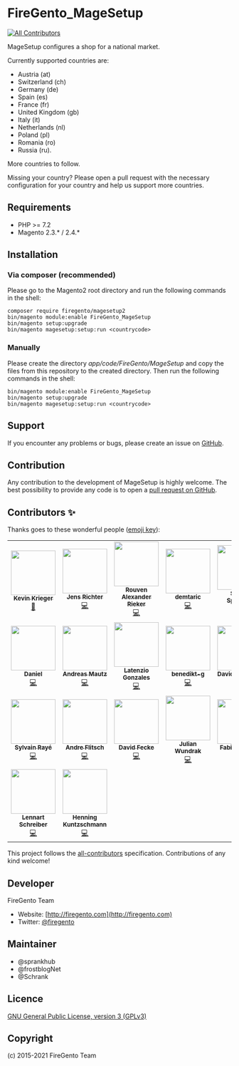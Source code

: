 FireGento_MageSetup
===================
<!-- ALL-CONTRIBUTORS-BADGE:START - Do not remove or modify this section -->
[![All Contributors](https://img.shields.io/badge/all_contributors-24-orange.svg?style=flat-square)](#contributors-)
<!-- ALL-CONTRIBUTORS-BADGE:END -->

MageSetup configures a shop for a national market. 

Currently supported countries are:
 
* Austria (at)
* Switzerland (ch)
* Germany (de)
* Spain (es)
* France (fr)
* United Kingdom (gb)
* Italy (it)
* Netherlands (nl)
* Poland (pl)
* Romania (ro)
* Russia (ru).

More countries to follow.

Missing your country? Please open a pull request with the necessary configuration for your country and help us support more countries.

Requirements
------------
- PHP >= 7.2
- Magento 2.3.* / 2.4.*

Installation
------------

### Via composer (recommended)

Please go to the Magento2 root directory and run the following commands in the shell:

```
composer require firegento/magesetup2
bin/magento module:enable FireGento_MageSetup
bin/magento setup:upgrade
bin/magento magesetup:setup:run <countrycode>
```

### Manually

Please create the directory *app/code/FireGento/MageSetup* and copy the files from this repository to the created directory. Then run the following commands in the shell:

```
bin/magento module:enable FireGento_MageSetup
bin/magento setup:upgrade
bin/magento magesetup:setup:run <countrycode>
```


Support
-------
If you encounter any problems or bugs, please create an issue on [GitHub](https://github.com/firegento/firegento-magesetup2/issues).

Contribution
------------
Any contribution to the development of MageSetup is highly welcome. The best possibility to provide any code is to open a [pull request on GitHub](https://help.github.com/articles/using-pull-requests).

## Contributors ✨

Thanks goes to these wonderful people ([emoji key](https://allcontributors.org/docs/en/emoji-key)):

<!-- ALL-CONTRIBUTORS-LIST:START - Do not remove or modify this section -->
<!-- prettier-ignore-start -->
<!-- markdownlint-disable -->
<table>
  <tr>
    <td align="center"><a href="https://github.com/kkrieger85"><img src="https://avatars2.githubusercontent.com/u/4435523?v=4" width="100px;" alt=""/><br /><sub><b>Kevin Krieger</b></sub></a><br /><a href="https://github.com/firegento/firegento-magesetup2/commits?author=kkrieger85" title="Documentation">📖</a></td>
    <td align="center"><a href="https://frostblog.net/"><img src="https://avatars3.githubusercontent.com/u/19548641?v=4" width="100px;" alt=""/><br /><sub><b>Jens Richter</b></sub></a><br /><a href="https://github.com/firegento/firegento-magesetup2/commits?author=frostblogNet" title="Code">💻</a></td>
    <td align="center"><a href="https://rouven.io/"><img src="https://avatars3.githubusercontent.com/u/393419?v=4" width="100px;" alt=""/><br /><sub><b>Rouven Alexander Rieker</b></sub></a><br /><a href="https://github.com/firegento/firegento-magesetup2/commits?author=therouv" title="Code">💻</a></td>
    <td align="center"><a href="https://github.com/demtaric"><img src="https://avatars3.githubusercontent.com/u/5658592?v=4" width="100px;" alt=""/><br /><sub><b>demtaric</b></sub></a><br /><a href="https://github.com/firegento/firegento-magesetup2/commits?author=demtaric" title="Code">💻</a></td>
    <td align="center"><a href="https://www.simonsprankel.com/"><img src="https://avatars1.githubusercontent.com/u/930199?v=4" width="100px;" alt=""/><br /><sub><b>Simon Sprankel</b></sub></a><br /><a href="https://github.com/firegento/firegento-magesetup2/commits?author=sprankhub" title="Code">💻</a></td>
    <td align="center"><a href="https://copex.io/"><img src="https://avatars1.githubusercontent.com/u/584168?v=4" width="100px;" alt=""/><br /><sub><b>Roman Hutterer</b></sub></a><br /><a href="https://github.com/firegento/firegento-magesetup2/commits?author=roman204" title="Code">💻</a></td>
    <td align="center"><a href="http://www.integer-net.de/agentur/andreas-von-studnitz/"><img src="https://avatars1.githubusercontent.com/u/662059?v=4" width="100px;" alt=""/><br /><sub><b>Andreas von Studnitz</b></sub></a><br /><a href="https://github.com/firegento/firegento-magesetup2/commits?author=avstudnitz" title="Code">💻</a></td>
  </tr>
  <tr>
    <td align="center"><a href="https://github.com/dh1984"><img src="https://avatars1.githubusercontent.com/u/6348686?v=4" width="100px;" alt=""/><br /><sub><b>Daniel</b></sub></a><br /><a href="https://github.com/firegento/firegento-magesetup2/commits?author=dh1984" title="Code">💻</a></td>
    <td align="center"><a href="https://webvisum.de/"><img src="https://avatars2.githubusercontent.com/u/12797503?v=4" width="100px;" alt=""/><br /><sub><b>Andreas Mautz</b></sub></a><br /><a href="https://github.com/firegento/firegento-magesetup2/commits?author=mautz-et-tong" title="Code">💻</a></td>
    <td align="center"><a href="https://github.com/latenzio"><img src="https://avatars0.githubusercontent.com/u/8480072?v=4" width="100px;" alt=""/><br /><sub><b>Latenzio Gonzales</b></sub></a><br /><a href="https://github.com/firegento/firegento-magesetup2/commits?author=latenzio" title="Code">💻</a></td>
    <td align="center"><a href="https://github.com/benedikt-g"><img src="https://avatars3.githubusercontent.com/u/29483104?v=4" width="100px;" alt=""/><br /><sub><b>benedikt-g</b></sub></a><br /><a href="https://github.com/firegento/firegento-magesetup2/commits?author=benedikt-g" title="Code">💻</a></td>
    <td align="center"><a href="https://www.linkedin.com/in/david-verholen-14aa23aa/"><img src="https://avatars0.githubusercontent.com/u/2813693?v=4" width="100px;" alt=""/><br /><sub><b>David Verholen</b></sub></a><br /><a href="https://github.com/firegento/firegento-magesetup2/commits?author=davidverholen" title="Code">💻</a></td>
    <td align="center"><a href="https://gordonlesti.com/"><img src="https://avatars0.githubusercontent.com/u/1677744?v=4" width="100px;" alt=""/><br /><sub><b>Gordon Lesti</b></sub></a><br /><a href="https://github.com/firegento/firegento-magesetup2/commits?author=GordonLesti" title="Code">💻</a></td>
    <td align="center"><a href="http://www.fabian-blechschmidt.de/"><img src="https://avatars1.githubusercontent.com/u/379680?v=4" width="100px;" alt=""/><br /><sub><b>Fabian Blechschmidt</b></sub></a><br /><a href="https://github.com/firegento/firegento-magesetup2/commits?author=Schrank" title="Code">💻</a></td>
  </tr>
  <tr>
    <td align="center"><a href="https://www.diglin.com/"><img src="https://avatars2.githubusercontent.com/u/1337461?v=4" width="100px;" alt=""/><br /><sub><b>Sylvain Rayé</b></sub></a><br /><a href="https://github.com/firegento/firegento-magesetup2/commits?author=sylvainraye" title="Code">💻</a></td>
    <td align="center"><a href="https://github.com/pixelhed"><img src="https://avatars2.githubusercontent.com/u/1169770?v=4" width="100px;" alt=""/><br /><sub><b>Andre Flitsch</b></sub></a><br /><a href="https://github.com/firegento/firegento-magesetup2/commits?author=pixelhed" title="Code">💻</a></td>
    <td align="center"><a href="http://www.eyecook.net/"><img src="https://avatars0.githubusercontent.com/u/13577480?v=4" width="100px;" alt=""/><br /><sub><b>David Fecke</b></sub></a><br /><a href="https://github.com/firegento/firegento-magesetup2/commits?author=leptoquark1" title="Code">💻</a></td>
    <td align="center"><a href="https://github.com/jwundrak"><img src="https://avatars0.githubusercontent.com/u/2864042?v=4" width="100px;" alt=""/><br /><sub><b>Julian Wundrak</b></sub></a><br /><a href="https://github.com/firegento/firegento-magesetup2/commits?author=jwundrak" title="Code">💻</a></td>
    <td align="center"><a href="https://github.com/arioch1984"><img src="https://avatars3.githubusercontent.com/u/5476141?v=4" width="100px;" alt=""/><br /><sub><b>Fabio Brunelli</b></sub></a><br /><a href="https://github.com/firegento/firegento-magesetup2/commits?author=arioch1984" title="Code">💻</a></td>
    <td align="center"><a href="https://github.com/aliuosio"><img src="https://avatars2.githubusercontent.com/u/2536788?v=4" width="100px;" alt=""/><br /><sub><b>Osiozekhai Aliu</b></sub></a><br /><a href="https://github.com/firegento/firegento-magesetup2/commits?author=aliuosio" title="Code">💻</a></td>
    <td align="center"><a href="https://github.com/aeno"><img src="https://avatars2.githubusercontent.com/u/598616?v=4" width="100px;" alt=""/><br /><sub><b>aeno</b></sub></a><br /><a href="https://github.com/firegento/firegento-magesetup2/commits?author=aeno" title="Code">💻</a></td>
  </tr>
  <tr>
    <td align="center"><a href="https://www.webzap.eu/"><img src="https://avatars1.githubusercontent.com/u/563328?v=4" width="100px;" alt=""/><br /><sub><b>Lennart Schreiber</b></sub></a><br /><a href="https://github.com/firegento/firegento-magesetup2/commits?author=Kipperlenny" title="Code">💻</a></td>
    <td align="center"><a href="https://github.com/HenKun"><img src="https://avatars0.githubusercontent.com/u/18382633?v=4" width="100px;" alt=""/><br /><sub><b>Henning Kuntzschmann</b></sub></a><br /><a href="https://github.com/firegento/firegento-magesetup2/commits?author=HenKun" title="Code">💻</a></td>
  </tr>
</table>

<!-- markdownlint-enable -->
<!-- prettier-ignore-end -->
<!-- ALL-CONTRIBUTORS-LIST:END -->

This project follows the [all-contributors](https://github.com/all-contributors/all-contributors) specification. Contributions of any kind welcome!

Developer
---------
FireGento Team
* Website: [http://firegento.com](http://firegento.com)
* Twitter: [@firegento](https://twitter.com/firegento)

Maintainer
----------
* @sprankhub
* @frostblogNet
* @Schrank

Licence
-------
[GNU General Public License, version 3 (GPLv3)](http://opensource.org/licenses/gpl-3.0)

Copyright
---------
(c) 2015-2021 FireGento Team


